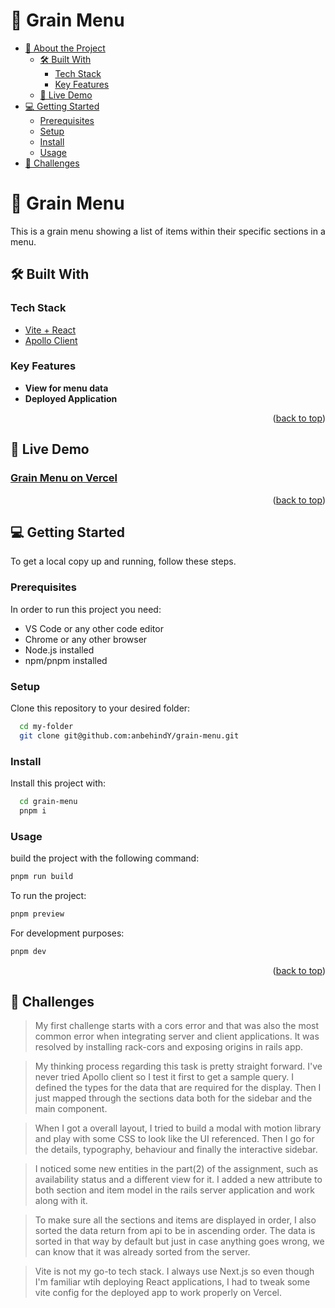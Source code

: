 <a name="readme-top"></a>

<!-- TABLE OF CONTENTS -->

# 📗 Grain Menu

- [📖 About the Project](#about-project)
  - [🛠 Built With](#built-with)
    - [Tech Stack](#tech-stack)
    - [Key Features](#key-features)
  - [🚀 Live Demo](#live-demo)
- [💻 Getting Started](#getting-started)
  - [Prerequisites](#prerequisites)
  - [Setup](#setup)
  - [Install](#install)
  - [Usage](#usage)
- [📃 Challenges](#challenges)

<!-- PROJECT DESCRIPTION -->

# 📖 Grain Menu <a name="about-project"></a>

This is a grain menu showing a list of items within their specific sections in a menu.

## 🛠 Built With <a name="built-with"></a>

### Tech Stack <a name="tech-stack"></a>

  <ul>
    <li><a href="https://vite.dev/">Vite + React</a></li>
    <li><a href="https://www.apollographql.com/docs/react">Apollo Client</a></li>
  </ul>

<!-- Features -->

### Key Features <a name="key-features"></a>

- **View for menu data**
- **Deployed Application**

<p align="right">(<a href="#readme-top">back to top</a>)</p>

<!-- LIVE DEMO -->

## 🚀 Live Demo <a name="live-demo"></a>

### [Grain Menu on Vercel](https://grain-menu.vercel.app/)

<p align="right">(<a href="#readme-top">back to top</a>)</p>

<!-- GETTING STARTED -->

## 💻 Getting Started <a name="getting-started"></a>

To get a local copy up and running, follow these steps.

### Prerequisites

In order to run this project you need:

- VS Code or any other code editor
- Chrome or any other browser
- Node.js installed
- npm/pnpm installed

### Setup

Clone this repository to your desired folder:

```sh
  cd my-folder
  git clone git@github.com:anbehindY/grain-menu.git
```

### Install

Install this project with:

```sh
  cd grain-menu
  pnpm i
```

### Usage

build the project with the following command:

```sh
pnpm run build
```

To run the project:

```sh
pnpm preview
```

For development purposes:

```sh
pnpm dev
```

<p align="right">(<a href="#readme-top">back to top</a>)</p>

## 📃 Challenges <a name="challenges"></a>

> My first challenge starts with a cors error and that was also the most common error when integrating server and client applications. It was resolved by installing rack-cors and exposing origins in rails app.

> My thinking process regarding this task is pretty straight forward. I've never tried Apollo client so I test it first to get a sample query. I defined the types for the data that are required for the display. Then I just mapped through the sections data both for the sidebar and the main component.

> When I got a overall layout, I tried to build a modal with motion library and play with some CSS to look like the UI referenced. Then I go for the details, typography, behaviour and finally the interactive sidebar.

> I noticed some new entities in the part(2) of the assignment, such as availability status and a different view for it. I added a new attribute to both section and item model in the rails server application and work along with it.

> To make sure all the sections and items are displayed in order, I also sorted the data return from api to be in ascending order. The data is sorted in that way by default but just in case anything goes wrong, we can know that it was already sorted from the server.

> Vite is not my go-to tech stack. I always use Next.js so even though I'm familiar wtih deploying React applications, I had to tweak some vite config for the deployed app to work properly on Vercel.
